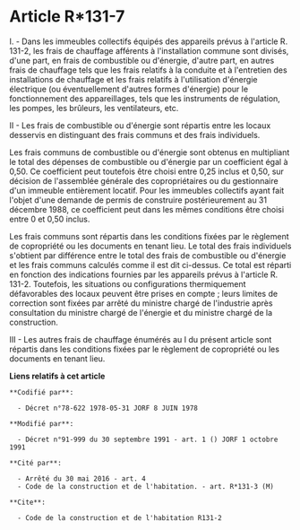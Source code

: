 # Article R*131-7

I. - Dans les immeubles collectifs équipés des appareils prévus à l'article R. 131-2, les frais de chauffage afférents à
l'installation commune sont divisés, d'une part, en frais de combustible ou d'énergie, d'autre part, en autres frais de
chauffage tels que les frais relatifs à la conduite et à l'entretien des installations de chauffage et les frais relatifs à
l'utilisation d'énergie électrique (ou éventuellement d'autres formes d'énergie) pour le fonctionnement des appareillages,
tels que les instruments de régulation, les pompes, les brûleurs, les ventilateurs, etc.

II - Les frais de combustible ou d'énergie sont répartis entre les locaux desservis en distinguant des frais communs et des
frais individuels.

Les frais communs de combustible ou d'énergie sont obtenus en multipliant le total des dépenses de combustible ou d'énergie
par un coefficient égal à 0,50. Ce coefficient peut toutefois être choisi entre 0,25 inclus et 0,50, sur décision de
l'assemblée générale des copropriétaires ou du gestionnaire d'un immeuble entièrement locatif. Pour les immeubles collectifs
ayant fait l'objet d'une demande de permis de construire postérieurement au 31 décembre 1988, ce coefficient peut dans les
mêmes conditions être choisi entre 0 et 0,50 inclus.

Les frais communs sont répartis dans les conditions fixées par le règlement de copropriété ou les documents en tenant lieu.
Le total des frais individuels s'obtient par différence entre le total des frais de combustible ou d'énergie et les frais
communs calculés comme il est dit ci-dessus. Ce total est réparti en fonction des indications fournies par les appareils
prévus à l'article R. 131-2. Toutefois, les situations ou configurations thermiquement défavorables des locaux peuvent être
prises en compte ; leurs limites de correction sont fixées par arrêté du ministre chargé de l'industrie après consultation du
ministre chargé de l'énergie et du ministre chargé de la construction.

III - Les autres frais de chauffage énumérés au I du présent article sont répartis dans les conditions fixées par le
règlement de copropriété ou les documents en tenant lieu.

**Liens relatifs à cet article**

	**Codifié par**:

	  - Décret n°78-622 1978-05-31 JORF 8 JUIN 1978

	**Modifié par**:

	  - Décret n°91-999 du 30 septembre 1991 - art. 1 () JORF 1 octobre 1991

	**Cité par**:

	  - Arrêté du 30 mai 2016 - art. 4
	  - Code de la construction et de l'habitation. - art. R*131-3 (M)

	**Cite**:

	  - Code de la construction et de l'habitation R131-2
